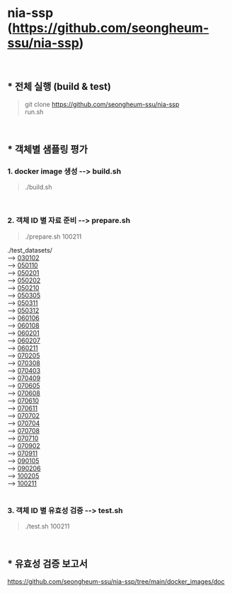 # nia-ssp (https://github.com/seongheum-ssu/nia-ssp)
<br>

## * 전체 실행 (build & test)
> git clone https://github.com/seongheum-ssu/nia-ssp <br>
> run.sh <br>
<br>

## * 객체별 샘플링 평가
### 1. docker image 생성 --> build.sh
> ./build.sh <br>
<br>

### 2. 객체 ID 별 자료 준비 --> prepare.sh
> ./prepare.sh 100211 <br>

./test_datasets/ <br>
--> [030102](https://www.dropbox.com/s/ydtnhwvysg2fvvo/030102.zip?dl=0) <br>
--> [050110](https://www.dropbox.com/s/ld7zfoe9pr86qu2/050110.zip?dl=0) <br>
--> [050201](https://www.dropbox.com/s/9fb3hnd40rhz68d/050201.zip?dl=0) <br>
--> [050202](https://www.dropbox.com/s/k6lsp2rlmbedsyl/050202.zip?dl=0) <br>
--> [050210](https://www.dropbox.com/s/gk1b1bg4e931dsh/050210.zip?dl=0) <br>
--> [050305](https://www.dropbox.com/s/pcb1vwizq1uaxjz/050305.zip?dl=0) <br>
--> [050311](https://www.dropbox.com/s/utwec26vvjnmie5/050311.zip?dl=0) <br>
--> [050312](https://www.dropbox.com/s/si1c526uq7mg06j/050312.zip?dl=0) <br>
--> [060106](https://www.dropbox.com/s/0cw8zt71f8u4hy1/060106.zip?dl=0) <br>
--> [060108](https://www.dropbox.com/s/r84wv871l88zwj7/060108.zip?dl=0) <br>
--> [060201](https://www.dropbox.com/s/4cj57g1tm18mnr3/060201.zip?dl=0) <br>
--> [060207](https://www.dropbox.com/s/dxwt1ast6b3cetb/060207.zip?dl=0) <br>
--> [060211](https://www.dropbox.com/s/vwnucm61dlntp2b/060211.zip?dl=0) <br>
--> [070205](https://www.dropbox.com/s/ificlxyaol943tv/070205.zip?dl=0) <br>
--> [070308](https://www.dropbox.com/s/x278nx4yxc01c9r/070308.zip?dl=0) <br>
--> [070403](https://www.dropbox.com/s/6ay4d8j56p3ugps/070403.zip?dl=0) <br>
--> [070409](https://www.dropbox.com/s/031mq094h37upot/070409.zip?dl=0) <br>
--> [070605](https://www.dropbox.com/s/wzhz2eubjcfnp8v/070605.zip?dl=0) <br>
--> [070608](https://www.dropbox.com/s/jte74l0eq1byazq/070608.zip?dl=0) <br>
--> [070610](https://www.dropbox.com/s/cva2x3tw9h3p7nh/070610.zip?dl=0) <br>
--> [070611](https://www.dropbox.com/s/b0vgj2yfgcfbgg1/070611.zip?dl=0) <br>
--> [070702](https://www.dropbox.com/s/7zof15nzxr1a7cq/070702.zip?dl=0) <br>
--> [070704](https://www.dropbox.com/s/nfahelwydczjfbe/070704.zip?dl=0) <br>
--> [070708](https://www.dropbox.com/s/2fctsxq21oidcd4/070708.zip?dl=0) <br>
--> [070710](https://www.dropbox.com/s/b6wixfagu0s1uq0/070710.zip?dl=0) <br>
--> [070902](https://www.dropbox.com/s/6va40eyyhog7l7t/070902.zip?dl=0) <br>
--> [070911](https://www.dropbox.com/s/7ymvccb7iurwvhf/070911.zip?dl=0) <br>
--> [090105](https://www.dropbox.com/s/maav9grhxukapkb/090105.zip?dl=0) <br>
--> [090206](https://www.dropbox.com/s/3bovmeiyka7yef5/090206.zip?dl=0) <br>
--> [100205](https://www.dropbox.com/s/lt1vd49tvqeom11/100205.zip?dl=0) <br>
--> [100211](https://www.dropbox.com/s/2fvabie5mtwsft1/100211.zip?dl=0) <br>
<br>

### 3. 객체 ID 별 유효성 검증 --> test.sh
> ./test.sh 100211 <br>
<br>

## * 유효성 검증 보고서
https://github.com/seongheum-ssu/nia-ssp/tree/main/docker_images/doc


